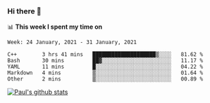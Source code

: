 ### Hi there 👋

📊 **This week I spent my time on**
<!--START_SECTION:waka-->
```text
Week: 24 January, 2021 - 31 January, 2021

C++        3 hrs 41 mins   ████████████████████▒░░░░   81.62 % 
Bash       30 mins         ██▓░░░░░░░░░░░░░░░░░░░░░░   11.17 % 
YAML       11 mins         █░░░░░░░░░░░░░░░░░░░░░░░░   04.22 % 
Markdown   4 mins          ▒░░░░░░░░░░░░░░░░░░░░░░░░   01.64 % 
Other      2 mins          ▒░░░░░░░░░░░░░░░░░░░░░░░░   00.89 % 
```
<!--END_SECTION:waka-->


[![Paul's github stats](https://github-readme-stats.vercel.app/api?username=mickeyouyou&theme=dracula&show_icons=true)](https://github.com/anuraghazra/github-readme-stats)
